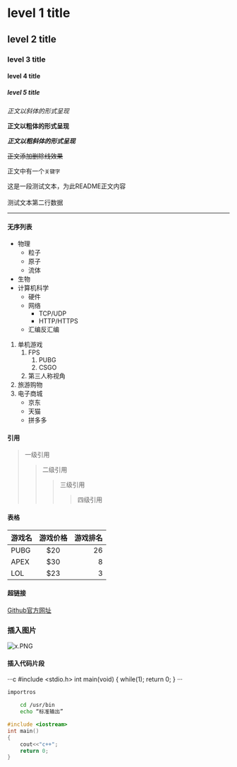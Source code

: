 # level 1 title
## level 2 title
### level 3 title
#### level 4 title
##### level 5 title

*正文以斜体的形式呈现*

**正文以粗体的形式呈现**

***正文以粗斜体的形式呈现***

~~正文添加删除线效果~~

正文中有一个`关键字`

这是一段测试文本，为此README正文内容<br><br>测试文本第二行数据

---

#### 无序列表
* 物理
  * 粒子
  * 原子
  * 流体
* 生物
* 计算机科学
  * 硬件
  * 网络
    * TCP/UDP
    * HTTP/HTTPS
  * 汇编反汇编

1. 单机游戏
   1. FPS
      1. PUBG
      2. CSGO
   2. 第三人称视角
2. 旅游购物
3. 电子商城
   * 京东
   * 天猫
   * 拼多多

#### 引用

> 一级引用
>> 二级引用
>>> 三级引用
>>>> 四级引用


#### 表格

游戏名|游戏价格|游戏排名
--|:--:|--:
PUBG|$20|26
APEX|$30|8
LOL|$23|3


#### 超链接

[Github官方网址](https://github.com "点击跳转到Github")

### 插入图片

![x.PNG](https://s2.loli.net/2022/07/16/z8SDXjpJkvqrV3O.png)

#### 插入代码片段

···c
#include <stdio.h>
int main(void)
{
	while(1);
	return 0;
}
···

```python
importros

```

```bash
	cd /usr/bin
	echo “标准输出”
```

```cpp
#include <iostream>
int main()
{
	cout<<"c++";
	return 0;
}
```
